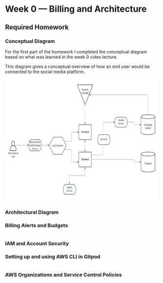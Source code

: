 # Week 0 — Billing and Architecture

## Required Homework

### Conceptual Diagram

For the first part of the homework I completed the conceptual diagram based on what was learned in the week 0 video lecture. 

This diagram gives a conceptual overview of how an end user would be connected to the social media platform. 

<img src="assets/conceptual-diagram.png" width="700" height="400">


### Architectural Diagram

### Billing Alerts and Budgets

```

```

### IAM and Account Security

### Setting up and using AWS CLI in Gitpod

```

```

### AWS Organizations and Service Control Policies

```

```

